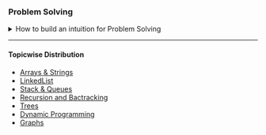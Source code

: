 ### Problem Solving

<details>
<summary> How to build an intuition for Problem Solving</summary>

- **Step 1: Self Assesment**
- **Step 2: Review Data Structures & Algorithms**
- **Step 3: Create a consistent system to track progress**
  - Todo: New problems that you have not yet worked on
  - Repeat: Problems that you have worked on but are still making some mistakes on
  - Done: Problems that you have nailed and are confident about.
  - Time yourself.
  - Do 5 questions back to back (improve endurance)
  - Score Yourself
    - Did you need hints?
    - Did you finish within 30 minutes
    - Was the solution optimal
    - Were there any bugs?
  - Select Problems
- **Step 4: Practice using spaced repetition**
- **Step 5: Recognize common problem-solving patterns**
- **Step 6: Evaluation of readiness**
- **Step 7: Metacognition**

---

1. **<ins>Problem 1</ins>:**(Easy)

   **<ins>Problem Statement</ins>**:

   Given an array of integers `nums` and an integer `target`, return indices of the two numbers such
   that they add up to the `target`.

   You may assume that each input would have **exactly one solution**, and you may not use the same element twice .

   You can return the answer in any order.

   **Example 1:**
   <pre>
    <b>Input</b>: nums = [3,2,4], target = 6
    <b>Output</b>: [1,2]
   </pre>

   **Example 2:**
   <pre>
    <b>Input</b>: nums = [2,7,11,15], target = 9
    <b>Output</b>: [0,1]
   </pre>

   **Example 3:**
   <pre>
    <b>Input</b>: nums = [3,3], target = 6
    <b>Output</b>: [0,1]
   </pre>

   **<ins>Approach</ins>:**

   - First we try to brute force the solution and compare all the values.
     - O(n^2)
   - **`Techineque 1`** use your knowledge of various time complexities.
     - What's better than O(n^2)
       - ~~O(nlogn)~~ : Sort?
       - O(n) : This is what we're left of now.
       - ~~O(logn)~~ : Not sorted at all, no binary search :(
       - ~~O(1)~~: We just can't do it in constant time, because we HAVE to search
   - O(n) it is but how?
     - Maybe I can use some extra space?
     - There is an outer loop doing `n` and then an inner loop doing `n`. What if I replace the inner loop by constant
       time? **HashMaps** comes to mind.
     - At `0` from the array `[0,5,6,8,2,7]` have we seen a `9` yet in the array? No. I'll add `0` to the hashmap so
       that in the future if I get a `9` I know `0` was there.
     - We'll iterate like this and `voilla` Solved.

```cpp
class Solution {
public:
    vector<int> twoSum(vector<int> &numbers, int target) {
        unordered_map<int, int> map;
        vector<int> ret;
        int i;
        for (i=0; i<numbers.size(); i++) {
            if (map.find(numbers[i])==map.end())
                map[target-numbers[i]] = i;
            else {
                ret.push_back(map[numbers[i]]);
                ret.push_back(i);
                break;
            }
        }
        return ret;
    }
}
```

---

2. **<ins>Problem 2</ins>:**(Medium)

   **<ins>Problem Statement</ins>**:

   Given a string `s`, return the _longest palindromic substring_ in `s`

   **Example 1:**
   <pre>
    <b>Input</b>: s = 'babad'
    <b>Output</b>: 'bab'
    <b>Note:</b> 'aba' is also a valid answer
   </pre>

   **Example 2:**
   <pre>
    <b>Input</b>: s = 'cbbd'
    <b>Output</b>: 'bb'
   </pre>

   **Example 3:**
   <pre>
    <b>Input</b>: s = 'a'
    <b>Output</b>: 'a'
   </pre>

   **<ins>Approach</ins>:**

```cpp
class Solution {
public:
}
```

</details>

---

#### Topicwise Distribution

- [Arrays & Strings](https://dynalist.io/d/1MuHCTPPPSrIE6LFFym5tDrZ)
- [LinkedList](https://dynalist.io/d/tzlOTQkE5JtVQvpwh700LrNa)
- [Stack & Queues](https://dynalist.io/d/9Tf8SNBu1dAyFbflHwQhWItv)
- [Recursion and Bactracking](https://dynalist.io/d/AVjaz4rzNdrEAgLtmSb8cVQU)
- [Trees](https://dynalist.io/d/1WyU_QpKVlj5tWsG49Dg5srP)
- [Dynamic Programming](https://dynalist.io/d/oUozFv4iwdWiiEOIxeILGKMh)
- [Graphs](https://dynalist.io/d/1fW-Gy0LfCRR1izyy35YBHjl)
